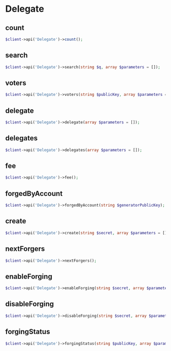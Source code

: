 # Delegate

## count

```php
$client->api('Delegate')->count();
```

## search

```php
$client->api('Delegate')->search(string $q, array $parameters = []);
```

## voters

```php
$client->api('Delegate')->voters(string $publicKey, array $parameters = []);
```

## delegate

```php
$client->api('Delegate')->delegate(array $parameters = []);
```

## delegates

```php
$client->api('Delegate')->delegates(array $parameters = []);
```

## fee

```php
$client->api('Delegate')->fee();
```

## forgedByAccount

```php
$client->api('Delegate')->forgedByAccount(string $generatorPublicKey);
```

## create

```php
$client->api('Delegate')->create(string $secret, array $parameters = []);
```

## nextForgers

```php
$client->api('Delegate')->nextForgers();
```

## enableForging

```php
$client->api('Delegate')->enableForging(string $secret, array $parameters = []);
```

## disableForging

```php
$client->api('Delegate')->disableForging(string $secret, array $parameters = []);
```

## forgingStatus

```php
$client->api('Delegate')->forgingStatus(string $publicKey, array $parameters = []);
```
